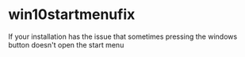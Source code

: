 # win10startmenufix
If your installation has the issue that sometimes pressing the windows button doesn't open the start menu
